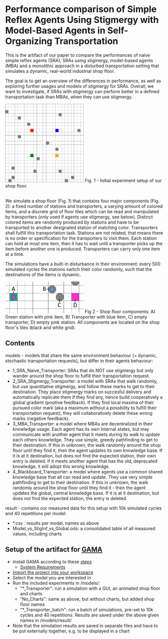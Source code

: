 # Performance comparison of Simple Reflex Agents Using Stigmergy with Model-Based Agents in Self-Organizing Transportation
This is the artifact of our paper to compare the performances of naive simple reflex agents (SRA), SRAs using stigmergy, model-based agents (MBA) and a monolithic approach in a disturbed transportation setting that simulates a dynamic, real-world industrial shop floor.   

The goal is to get an overview of the differences in performance, as well as exploring further usages and models of stigmergy for SRAs. Overall, we want to investigate, if SRAs with stigmergy can perform better in a defined transportation task than MBAs, when they can use stigmergy.

<img src="https://github.com/wintechis/Model_Based_VS_SRA_Stigmergy/blob/main/setup.png" alt="fig1" width="250"/>
Fig. 1 - Initial experiment setup of our shop floor.


<br>We simulate a shop floor (Fig. 1) that contains four major components (Fig. 2): a fixed number of stations and transporters, a varying amount of colored items, and a discrete grid of floor tiles which can be read and manipulated by transporters (only used if agents use stigmergy, see below). 
Distinct colored items are randomly produced by stations and have to be transported to another designated station of matching color. Transporters shall fulfill this transportation task. Stations are not related, that means there is no order or specification for the transporters to visit them. 
Each station can hold at most one item, then it has to wait until a transporter picks up the item before another one is produced. Transporters can carry only one item at a time. 

The simulations have a built-in disturbance in their environment: every 500 simulated cycles the stations switch their color randomly, such that the destinations of the items is dynamic.


<img src="https://github.com/wintechis/Model_Based_VS_SRA_Stigmergy/blob/main/BasicScenarioAnnotated.PNG" alt="fig1" width="250">
Fig 2 - Shop floor components: A) Green station with pink item, B) Transporter with blue item, C) empty transporter, D) empty pink station. All components are located on the shop floor's tiles (black and white grid).

## Contents

models - models that share the same environment behaviour (= dynamic, stochastic transportation requests), but differ in their agents behaviour:
- 1_SRA_Naive_Transporter: SRAs that do NOT use stigmergy but only wander around the shop floor to fulfill their transportation request.
- 2_SRA_Stigmergy_Transporter: a model with SRAs that walk randomly, but use quantitative stigmergy, and follow these marks to get to their destination. They place stigmergy marks on succesful delivery and automatically replicate them if they find any, hence build cooperatively a global gradient (positive feedback). If they find local maxima of their pursued color mark (aka a maximum without a possbility to fulfill their transportation request), they will collaboratively delete these wrong marks (negative feedback).
- 3_MBA_Transporter: a model where MBAs are decentralized in their knowledge usage. Each agent has its own internal states, but may communicate with another agent that it meets during its walk to update each others knowledge. They use simple, greedy pathfinding to get to their destination. If this in unknown, the walk randomly around the shop floor until they find it, then the agent updates its own knowledge base. If it is at it destination, but does not find the expected station, their own entry is deleted. If it meets another agent that has the old, deprecated knowledge, it will adopt this wrong knowledge.
- 4_Blackboard_Transporter: a model where agents use a common shared knowledge base that all can read and update. They use very simple pathfinding to get to their destination. If this in unknown, the walk randomly around the shop floor until they find it - then the agent updates the global, central knowledge base. If it is at it destination, but does not find the expected station, the entry is deleted.

result - contains our measured data for this setup with 10k simulated cycles and 40 repetitions per model:
-  \*.csv : results per model, names as above
-  Model_vs_StigInf_vs_Global.ods: a consolidated table of all measured values, including charts

## Setup of the artifact for [GAMA](https://gama-platform.github.io/)

- Install GAMA according to these [steps](https://gama-platform.github.io/wiki/Installation)
  -  [System Requirements](https://gama-platform.github.io/wiki/Installation#system-requirements)
- [Import the project into your workspace](https://gama-platform.github.io/wiki/ImportingModels)
- Select the model you are interested in
- Run the included experiments in /models/:
  - "\*_Transporter": run a simulation with a GUI, an animated shop floor and charts
  - "No_Charts": same as above, but without charts, but added shop floor names
  - "\*_Transporter_batch": run a batch of simulations, pre-set to 10k cycles and 40 repetitions. Results are saved under the above given names in /models/result/
- Note that the simulation results are saved in separate files and have to be put externally together, e.g. to be displayed in a chart

